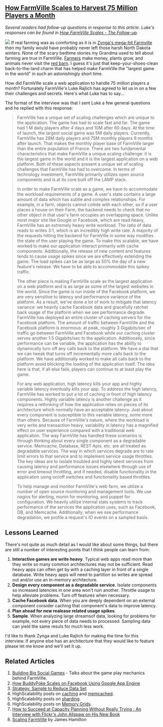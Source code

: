 ## [How FarmVille Scales to Harvest 75 Million Players a Month](/blog/2010/2/8/how-farmville-scales-to-harvest-75-million-players-a-month.html)

    

    

_Several readers had follow-up questions in response to this article. Luke's responses can be found in [How FarmVille Scales - The Follow-up](http://highscalability.com/blog/2010/3/10/how-farmville-scales-the-follow-up.html)._

![](http://farm5.static.flickr.com/4049/4335031559_fa690c1f81_m.jpg) If real farming was as comforting as it is in [Zynga's mega-hit Farmville](http://www.farmville.com/) then my family would have probably never left those harsh North Dakota winters. None of the scary bedtime stories my Grandma used to tell about farming are true in FarmVille. [Farmers](http://w.good.is/post/What-Does-Farmville-Mean-for-Farmers/) make money, plants grow, and animals never visit the [red barn](http://www.youtube.com/watch?v=eUJz3137EQ8). I guess it's just that keep-your-shoes-clean back-to-the-land charm that has helped make FarmVille the "largest game in the world" in such an astonishingly short time.

How did FarmVille scale a web application to handle 75 million players a month? Fortunately FarmVille's Luke Rajlich has agreed to let us in on a few their challenges and secrets. Here's what Luke has to say...

The format of the interview was that I sent Luke a few general questions and he replied with this response:

> FarmVille has a unique set of scaling challenges which are unique to the application. The game has had to scale fast and far. The game had 1 M daily players after 4 days and 10M after 60 days. At the time of launch, the largest social game was 5M daily players. Currently, FarmVille has 28M daily players and 75M monthly players 9 months after launch. That makes the monthly player base of FarmVille larger than the entire population of France. There are two fundamental characteristics that make FarmVille a unique scaling challenge: it is the largest game in the world and it is the largest application on a web platform. Both of these aspects present a unique set of scaling challenges that FarmVille has had to overcome. In terms of technology investment, FarmVille primarily utilizes open source components and is at its core built off the LAMP stack.
> 
> In order to make FarmVille scale as a game, we have to accommodate the workload requirements of a game. A user's state contains a large amount of data which has subtle and complex relationships. For example, in a farm, objects cannot collide with each other, so if a user places a house on their Farm, the backend needs to check that no other object in that user's farm occupies an overlapping space. Unlike most major site like Google or Facebook, which are read heavy, FarmVille has an extremely heavy write workload. The ratio of data reads to writes 3:1, which is an incredibly high write rate. A majority of the requests hitting the backend for FarmVille in some way modifies the state of the user playing the game. To make this scalable, we have worked to make our application interact primarily with cache components. Additionally, the release of new content and features tends to cause usage spikes since we are effectively extending the game. The load spikes can be as large as 50% the day of a new feature's release. We have to be able to accommodate this spikey traffic.
> 
> The other piece is making FarmVille scale as the largest application on a web platform and is as large as some of the largest websites in the world. Since the game is run inside of the Facebook platform, we are very sensitive to latency and performance variance of the platform. As a result, we've done a lot of work to mitigate that latency variance: we heavily cache Facebook data and gracefully ratchet back usage of the platform when we see performance degrade. FarmVille has deployed an entire cluster of caching servers for the Facebook platform. The amount of traffic between FarmVille and the Facebook platform is enormous: at peak, roughly 3 Gigabits/sec of traffic go between FarmVille and Facebook while our caching cluster serves another 1.5 Gigabits/sec to the application. Additionally, since performance can be variable, the application has the ability to dynamically turn off any calls back to the platform. We have a dial that we can tweak that turns off incrementally more calls back to the platform. We have additionally worked to make all calls back to the platform avoid blocking the loading of the application itself. The idea here is that, if all else fails, players can continue to at least play the game.
> 
> For any web application, high latency kills your app and highly variable latency eventually kills your app. To address the high latency, FarmVille has worked to put a lot of caching in front of high latency components. Highly variable latency is another challenge as it requires a rethinking of how the application relies on pieces of its architecture which normally have an acceptable latency. Just about every component is susceptible to this variable latency, some more than others. Because of FarmVille's nature, where the workload is very write and transaction heavy, variability in latency has a magnified effect on user experience compared with a traditional web application. The way FarmVille has handled these scenarios is through thinking about every single component as a degradable service. Memcache, Database, REST Apis, etc. are all treated as degradable services. The way in which services degrade are to rate limit errors to that service and to implement service usage throttles. The key ideas are to isolate troubled and highly latent services from causing latency and performance issues elsewhere through use of error and timeout throttling, and if needed, disable functionality in the application using on/off switches and functionality based throttles.
> 
> To help manage and monitor FarmVille's web farm, we utilize a number of open source monitoring and management tools. We use nagios for alerting, munin for monitoring, and puppet for configuration. We heavily utilize internal stats systems to track performance of the services the application uses, such as Facebook, DB, and Memcache. Additionally, when we see performance degradation, we profile a request's IO events on a sampled basis.

## Lessons Learned

There's not quite as much detail as I would like about some things, but there are still a number of interesting points that I think people can learn from:

1.  **Interactive games are write heavy**. Typical web apps read more than they write so many common architectures may not be sufficient. Read heavy apps can often get by with a caching layer in front of a single database. Write heavy apps will need to partition so writes are spread out and/or use an in-memory architecture.
2.  **Design every component as a degradable service**. Isolate components so increased latencies in one area won't ruin another. Throttle usage to help alleviate problems. Turn off features when necessary.
3.  **Cache Facebook data**. When you are deeply dependent on an external component consider caching that component's data to improve latency.
4.  **Plan ahead for new realease related usage spikes**.
5.  **Sample**. When analyzing large streamsof data, looking for problems for example, not every piece of data needs to processed. Sampling data can yield the same resuls for much less work.

I'd like to thank Zynga and Luke Rajlich for making the time for this interview. If anyone else has an architecture that they would like to feature please let me know and we'll set it up.

## Related Articles

1.  [Building Big Social Games](http://www.slideshare.net/amittmahajan/building-big-social-games) - Talks about the game play mechanics behind FarmVille.
2.  [How BuddyPoke Scales on Facebook Using Google App Engine](http://highscalability.com/blog/2010/1/22/how-buddypoke-scales-on-facebook-using-google-app-engine.html)
3.  [Strategy: Sample to Reduce Data Set](http://highscalability.com/blog/2008/4/29/strategy-sample-to-reduce-data-set.html)
4.  HighScalability posts on [caching](http://highscalability.com/blog/category/caching) and [memcached](http://highscalability.com/blog/category/memcached).
5.  HighScalability posts on [sharding](http://highscalability.com/blog/category/sharding).
6.  HighScalability posts on [Memory Grids](http://highscalability.com/blog/category/memory-grid).
7.  [How to Succeed at Capacity Planning Without Really Trying : An Interview with Flickr's John Allspaw on His New Book](../../blog/2009/6/29/how-to-succeed-at-capacity-planning-without-really-trying-an.html)
8.  [Scaling FarmVille](http://perspectives.mvdirona.com/2010/02/13/ScalingFarmVille.aspx) by James Hamilton

    
